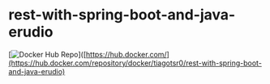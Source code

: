 # rest-with-spring-boot-and-java-erudio
[![Docker Hub Repo](https://img.shields.io/docker/pulls/tiagotsr0/rest-with-spring-boot-and-java-erudio.svg)]([https://hub.docker.com/](https://hub.docker.com/repository/docker/tiagotsr0/rest-with-spring-boot-and-java-erudio)

